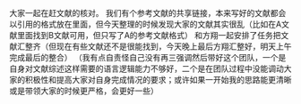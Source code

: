 大家一起在赶文献的核对。
我们有个参考文献的共享链接，本来写好的文献都会以引用的格式放在里面，但今天整理的时候发现大家的文献其实很乱（比如在A文献里面找到B文献可用，但只写了A的参考文献格式）
和方翔一起安排了任务把文献汇整齐（但现在有些文献还不是很能找到，今天晚上最后方翔汇整好，明天上午完成最后的整合）
（我有点自责怪自己没有再三强调然后带好这个团队，一个是自身对文献综述这样需要的语言逻辑能力不够好，二个是在团队过程中没能调动大家的积极性和提高大家对自身完成情况的要求；或许如果一开始我的思路能更清晰或是带领大家的时候更严格，会更好一些）
